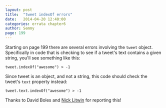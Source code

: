 ```yaml
---
layout: post
title:  "tweet indexOf errors"
date:   2014-04-20 12:40:00
categories: errata chapter6
author: Semmy
page: 199
---
```


Starting on page 199 there are several errors involving the `tweet` object. Specifically
in code that is checking to see if a tweet's text contains a given string, you'll see
something like this:

    tweet.indexOf("awesome") > -1

Since tweet is an object, and not a string, this code should check the tweet's `text`
property instead:

    tweet.text.indexOf("awesome") > -1

Thanks to David Boles and [Nick Litwin](https://github.com/polynickglot) for reporting this!
